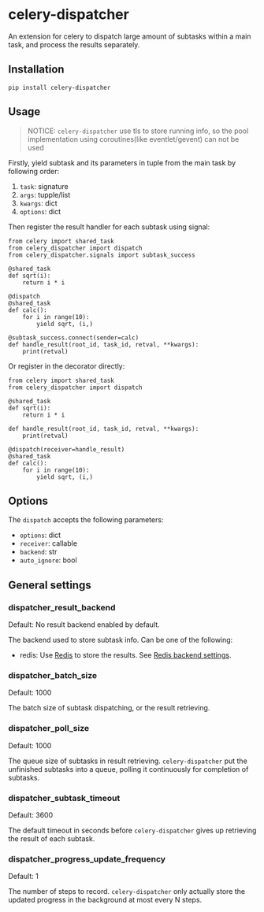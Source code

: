 # celery-dispatcher

An extension for celery to dispatch large amount of subtasks within a main task, and process the results separately.

## Installation

```
pip install celery-dispatcher
```

## Usage

> NOTICE: `celery-dispatcher` use tls to store running info, so the pool implementation using coroutines(like eventlet/gevent) can not be used

Firstly, yield subtask and its parameters in tuple from the main task by following order:

1. `task`: signature
2. `args`: tupple/list
3. `kwargs`: dict
4. `options`: dict

Then register the result handler for each subtask using signal:

```
from celery import shared_task
from celery_dispatcher import dispatch
from celery_dispatcher.signals import subtask_success

@shared_task
def sqrt(i):
    return i * i

@dispatch
@shared_task
def calc():
    for i in range(10):
        yield sqrt, (i,)

@subtask_success.connect(sender=calc)
def handle_result(root_id, task_id, retval, **kwargs):
    print(retval)
```

Or register in the decorator directly:

```
from celery import shared_task
from celery_dispatcher import dispatch

@shared_task
def sqrt(i):
    return i * i

def handle_result(root_id, task_id, retval, **kwargs):
    print(retval)

@dispatch(receiver=handle_result)
@shared_task
def calc():
    for i in range(10):
        yield sqrt, (i,)
```

## Options

The `dispatch` accepts the following parameters:

- `options`: dict
- `receiver`: callable
- `backend`: str
- `auto_ignore`: bool

## General settings

### dispatcher_result_backend

Default: No result backend enabled by default.

The backend used to store subtask info. Can be one of the following:

- redis: Use [Redis](https://redis.io/) to store the results. See [Redis backend settings](https://docs.celeryproject.org/en/stable/userguide/configuration.html#conf-redis-result-backend).

### dispatcher_batch_size

Default: 1000

The batch size of subtask dispatching, or the result retrieving.

### dispatcher_poll_size

Default: 1000

The queue size of subtasks in result retrieving. `celery-dispatcher` put the unfinished subtasks into a queue, polling it continuously for completion of subtasks.

### dispatcher_subtask_timeout

Default: 3600

The default timeout in seconds before `celery-dispatcher` gives up retrieving the result of each subtask.

### dispatcher_progress_update_frequency

Default: 1

The number of steps to record. `celery-dispatcher` only actually store the updated progress in the background at most every N steps.
